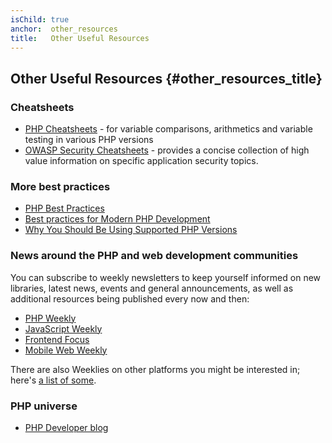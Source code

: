 ```yaml
---
isChild: true
anchor:  other_resources
title:   Other Useful Resources
---
```


## Other Useful Resources {#other_resources_title}

### Cheatsheets

* [PHP Cheatsheets](http://phpcheatsheets.com/) - for variable comparisons, arithmetics and variable testing in various
PHP versions
* [OWASP Security Cheatsheets](https://www.owasp.org/index.php/OWASP_Cheat_Sheet_Series) - provides a concise collection of high value information on specific application security topics. 

### More best practices

* [PHP Best Practices](https://phpbestpractices.org/)
* [Best practices for Modern PHP Development](https://www.airpair.com/php/posts/best-practices-for-modern-php-development)
* [Why You Should Be Using Supported PHP Versions](https://kinsta.com/blog/php-versions/)

### News around the PHP and web development communities

You can subscribe to weekly newsletters to keep yourself informed on new libraries, latest news, events and general
announcements, as well as additional resources being published every now and then:

* [PHP Weekly](http://www.phpweekly.com)
* [JavaScript Weekly](https://javascriptweekly.com/)
* [Frontend Focus](https://frontendfoc.us/)
* [Mobile Web Weekly](https://mobiledevweekly.com/)

There are also Weeklies on other platforms you might be interested in; here's [a list of some](https://github.com/jondot/awesome-weekly).

### PHP universe

* [PHP Developer blog](https://blog.phpdeveloper.org/)
